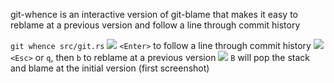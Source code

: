 git-whence is an interactive version of git-blame that makes it easy
to reblame at a previous version and follow a line through commit history

`git whence src/git.rs`
![](https://user-images.githubusercontent.com/90059/237033030-3984c97c-b8b0-4cb4-989b-3b135b22c8ba.png)
`<Enter>` to follow a line through commit history
![](https://user-images.githubusercontent.com/90059/237033938-08817c9b-44dd-4313-9ecb-f3ba89890beb.png)
`<Esc>` or `q`, then `b` to reblame at a previous version
![](https://user-images.githubusercontent.com/90059/237034888-3785170c-d9d5-4c67-ad6b-3c0411ae0cb3.png)
`B` will pop the stack and blame at the initial version (first screenshot)
